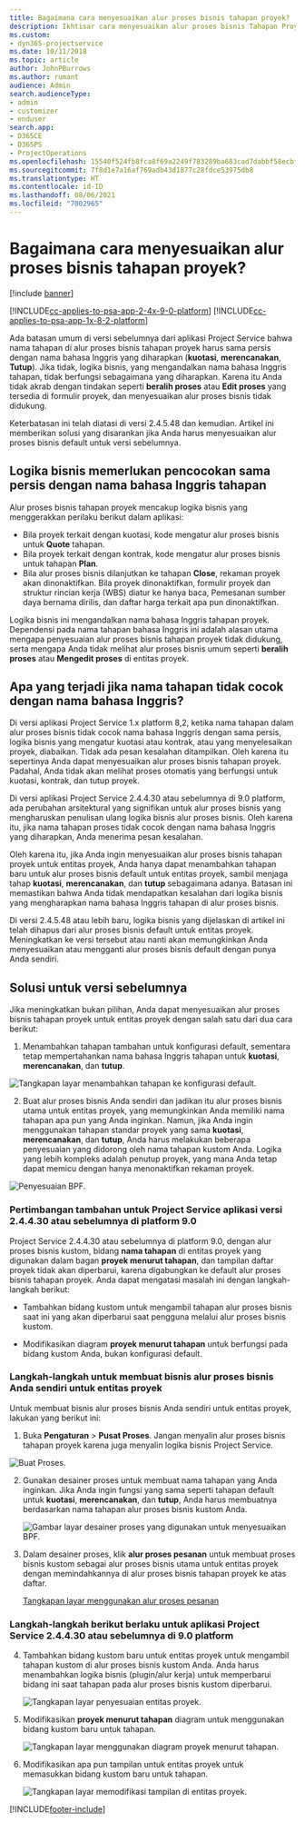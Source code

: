 ```yaml
---
title: Bagaimana cara menyesuaikan alur proses bisnis tahapan proyek?
description: Ikhtisar cara menyesuaikan alur proses bisnis Tahapan Proyek.
ms.custom:
- dyn365-projectservice
ms.date: 10/11/2018
ms.topic: article
author: JohnPBurrows
ms.author: rumant
audience: Admin
search.audienceType:
- admin
- customizer
- enduser
search.app:
- D365CE
- D365PS
- ProjectOperations
ms.openlocfilehash: 15540f524fb8fca8f69a2249f783289ba683cad7dabbf58ecbf620d147e5d491
ms.sourcegitcommit: 7f8d1e7a16af769adb43d1877c28fdce53975db8
ms.translationtype: HT
ms.contentlocale: id-ID
ms.lasthandoff: 08/06/2021
ms.locfileid: "7002965"
---
```

# <a name="how-do-i-customize-the-project-stages-business-process-flow"></a>Bagaimana cara menyesuaikan alur proses bisnis tahapan proyek?

[!include [banner](../includes/psa-now-project-operations.md)]

[!INCLUDE[cc-applies-to-psa-app-2-4x-9-0-platform](../includes/cc-applies-to-psa-app-2-4x-9-0-platform.md)]
[!INCLUDE[cc-applies-to-psa-app-1x-8-2-platform](../includes/cc-applies-to-psa-app-1x-8-2-platform.md)]

Ada batasan umum di versi sebelumnya dari aplikasi Project Service bahwa nama tahapan di alur proses bisnis tahapan proyek harus sama persis dengan nama bahasa Inggris yang diharapkan (**kuotasi**, **merencanakan**, **Tutup**). Jika tidak, logika bisnis, yang mengandalkan nama bahasa Inggris tahapan, tidak berfungsi sebagaimana yang diharapkan. Karena itu Anda tidak akrab dengan tindakan seperti **beralih proses** atau **Edit proses** yang tersedia di formulir proyek, dan menyesuaikan alur proses bisnis tidak didukung. 

Keterbatasan ini telah diatasi di versi 2.4.5.48 dan kemudian. Artikel ini memberikan solusi yang disarankan jika Anda harus menyesuaikan alur proses bisnis default untuk versi sebelumnya.  

## <a name="business-logic-requires-an-exact-match-with-english-stage-names"></a>Logika bisnis memerlukan pencocokan sama persis dengan nama bahasa Inggris tahapan

Alur proses bisnis tahapan proyek mencakup logika bisnis yang menggerakkan perilaku berikut dalam aplikasi:
- Bila proyek terkait dengan kuotasi, kode mengatur alur proses bisnis untuk **Quote** tahapan.
- Bila proyek terkait dengan kontrak, kode mengatur alur proses bisnis untuk tahapan **Plan**.
- Bila alur proses bisnis dilanjutkan ke tahapan **Close**, rekaman proyek akan dinonaktifkan. Bila proyek dinonaktifkan, formulir proyek dan struktur rincian kerja (WBS) diatur ke hanya baca, Pemesanan sumber daya bernama dirilis, dan daftar harga terkait apa pun dinonaktifkan.

Logika bisnis ini mengandalkan nama bahasa Inggris tahapan proyek. Dependensi pada nama tahapan bahasa Inggris ini adalah alasan utama mengapa penyesuaian alur proses bisnis tahapan proyek tidak didukung, serta mengapa Anda tidak melihat alur proses bisnis umum seperti **beralih proses** atau **Mengedit proses** di entitas proyek.

## <a name="what-happens-if-the-stage-names-dont-match-the-english-names"></a>Apa yang terjadi jika nama tahapan tidak cocok dengan nama bahasa Inggris?

Di versi aplikasi Project Service 1.x platform 8,2, ketika nama tahapan dalam alur proses bisnis tidak cocok nama bahasa Inggris dengan sama persis, logika bisnis yang mengatur kuotasi atau kontrak, atau yang menyelesaikan proyek, diabaikan. Tidak ada pesan kesalahan ditampilkan. Oleh karena itu sepertinya Anda dapat menyesuaikan alur proses bisnis tahapan proyek. Padahal, Anda tidak akan melihat proses otomatis yang berfungsi untuk kuotasi, kontrak, dan tutup proyek.

Di versi aplikasi Project Service 2.4.4.30 atau sebelumnya di 9.0 platform, ada perubahan arsitektural yang signifikan untuk alur proses bisnis yang mengharuskan penulisan ulang logika bisnis alur proses bisnis. Oleh karena itu, jika nama tahapan proses tidak cocok dengan nama bahasa Inggris yang diharapkan, Anda menerima pesan kesalahan. 

Oleh karena itu, jika Anda ingin menyesuaikan alur proses bisnis tahapan proyek untuk entitas proyek, Anda hanya dapat menambahkan tahapan baru untuk alur proses bisnis default untuk entitas proyek, sambil menjaga tahap **kuotasi**, **merencanakan**, dan **tutup** sebagaimana adanya. Batasan ini memastikan bahwa Anda tidak mendapatkan kesalahan dari logika bisnis yang mengharapkan nama bahasa Inggris tahapan di alur proses bisnis.

Di versi 2.4.5.48 atau lebih baru, logika bisnis yang dijelaskan di artikel ini telah dihapus dari alur proses bisnis default untuk entitas proyek. Meningkatkan ke versi tersebut atau nanti akan memungkinkan Anda menyesuaikan atau mengganti alur proses bisnis default dengan punya Anda sendiri. 

## <a name="workarounds-for-earlier-versions"></a>Solusi untuk versi sebelumnya

Jika meningkatkan bukan pilihan, Anda dapat menyesuaikan alur proses bisnis tahapan proyek untuk entitas proyek dengan salah satu dari dua cara berikut:

1. Menambahkan tahapan tambahan untuk konfigurasi default, sementara tetap mempertahankan nama bahasa Inggris tahapan untuk **kuotasi**, **merencanakan**, dan **tutup**.


![Tangkapan layar menambahkan tahapan ke konfigurasi default.](media/FAQ-Customize-BPF-1.png)
 
2. Buat alur proses bisnis Anda sendiri dan jadikan itu alur proses bisnis utama untuk entitas proyek, yang memungkinkan Anda memiliki nama tahapan apa pun yang Anda inginkan. Namun, jika Anda ingin menggunakan tahapan standar proyek yang sama **kuotasi**, **merencanakan**, dan **tutup**, Anda harus melakukan beberapa penyesuaian yang didorong oleh nama tahapan kustom Anda. Logika yang lebih kompleks adalah penutup proyek, yang mana Anda tetap dapat memicu dengan hanya menonaktifkan rekaman proyek.

![Penyesuaian BPF.](media/FAQ-Customize-BPF-2.png)

### <a name="additional-considerations-for-project-service-app-version-24430-or-earlier-on-platform-90"></a>Pertimbangan tambahan untuk Project Service aplikasi versi 2.4.4.30 atau sebelumnya di platform 9.0

Project Service 2.4.4.30 atau sebelumnya di platform 9.0, dengan alur proses bisnis kustom, bidang **nama tahapan** di entitas proyek yang digunakan dalam bagan **proyek menurut tahapan**, dan tampilan daftar proyek tidak akan diperbarui, karena digabungkan ke default alur proses bisnis tahapan proyek. Anda dapat mengatasi masalah ini dengan langkah-langkah berikut:

- Tambahkan bidang kustom untuk mengambil tahapan alur proses bisnis saat ini yang akan diperbarui saat pengguna melalui alur proses bisnis kustom.

- Modifikasikan diagram **proyek menurut tahapan** untuk berfungsi pada bidang kustom Anda, bukan konfigurasi default.

### <a name="steps-to-create-your-own-business-process-flow-for-the-project-entity"></a>Langkah-langkah untuk membuat bisnis alur proses bisnis Anda sendiri untuk entitas proyek

Untuk membuat bisnis alur proses bisnis Anda sendiri untuk entitas proyek, lakukan yang berikut ini:

1. Buka **Pengaturan** > **Pusat Proses**. Jangan menyalin alur proses bisnis tahapan proyek karena juga menyalin logika bisnis Project Service.

  ![Buat Proses.](media/FAQ-Customize-BPF-3.png)

2. Gunakan desainer proses untuk membuat nama tahapan yang Anda inginkan. Jika Anda ingin fungsi yang sama seperti tahapan default untuk **kuotasi**, **merencanakan**, dan **tutup**, Anda harus membuatnya berdasarkan nama tahapan alur proses bisnis kustom Anda.

   ![Gambar layar desainer proses yang digunakan untuk menyesuaikan BPF.](media/FAQ-Customize-BPF-4.png) 

3. Dalam desainer proses, klik **alur proses pesanan** untuk membuat proses bisnis kustom sebagai alur proses bisnis utama untuk entitas proyek dengan memindahkannya di alur proses bisnis tahapan proyek ke atas daftar.


   [Tangkapan layar menggunakan alur proses pesanan](media/FAQ-Customize-BPF-5-720.png)

### <a name="the-following-steps-apply-to-project-service-app-24430-or-earlier-on-the-90-platform"></a>Langkah-langkah berikut berlaku untuk aplikasi Project Service 2.4.4.30 atau sebelumnya di 9.0 platform

4. Tambahkan bidang kustom baru untuk entitas proyek untuk mengambil tahapan kustom di alur proses bisnis kustom Anda. Anda harus menambahkan logika bisnis (plugin/alur kerja) untuk memperbarui bidang ini saat tahapan pada alur proses bisnis kustom diperbarui.

   ![Tangkapan layar penyesuaian entitas proyek.](media/FAQ-Customize-BPF-6-720.png)

5. Modifikasikan **proyek menurut tahapan** diagram untuk menggunakan bidang kustom baru untuk tahapan.

   ![Tangkapan layar menggunakan diagram proyek menurut tahapan.](media/FAQ-Customize-BPF-7-720.png)

6. Modifikasikan apa pun tampilan untuk entitas proyek untuk memasukkan bidang kustom baru untuk tahapan.

   ![Tangkapan layar memodifikasi tampilan di entitas proyek.](media/FAQ-Customize-BPF-8-720.png)



[!INCLUDE[footer-include](../includes/footer-banner.md)]